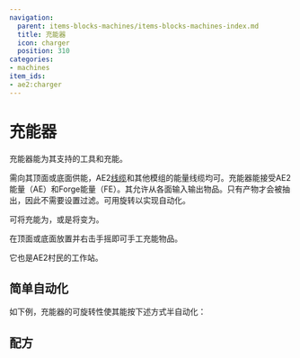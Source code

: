 ```yaml
---
navigation:
  parent: items-blocks-machines/items-blocks-machines-index.md
  title: 充能器
  icon: charger
  position: 310
categories:
- machines
item_ids:
- ae2:charger
---
```


# 充能器

<BlockImage id="charger" scale="8" />

充能器能为其支持的工具和<ItemLink id="certus_quartz_crystal" />充能。

需向其顶面或底面供能，AE2[线缆](cables.md)和其他模组的能量线缆均可。充能器能接受AE2能量（AE）和Forge能量（FE）。其允许从各面输入输出物品。只有产物才会被抽出，因此不需要设置过滤。可用<ItemLink id="certus_quartz_wrench" />旋转以实现自动化。

可将<ItemLink id="certus_quartz_crystal" />充能为<ItemLink id="charged_certus_quartz_crystal" />，或是将<ItemLink id="minecraft:compass" />变为<ItemLink id="meteorite_compass" />。

在顶面或底面放置<ItemLink id="crank" />并右击手摇即可手工充能物品。

它也是AE2村民的工作站。

## 简单自动化

如下例，充能器的可旋转性使其能按下述方式半自动化：

<GameScene zoom="4" background="transparent">
  <ImportStructure src="../assets/assemblies/charger_hopper.snbt" />
  <IsometricCamera yaw="195" pitch="30" />
</GameScene>

## 配方

<RecipeFor id="charger" />
